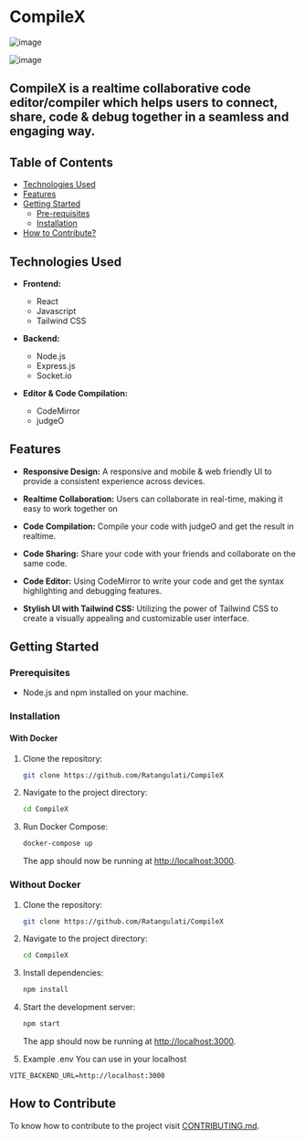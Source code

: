 # CompileX

![image](https://github.com/Ratangulati/CompileX/assets/116749593/04be600f-e9fa-4566-9781-866ff1560341)

![image](https://github.com/Ratangulati/CompileX/assets/116749593/2beea6c6-f398-47e5-b0f6-4ff8031ed53d)

## CompileX is a realtime collaborative code editor/compiler which helps users to connect, share, code & debug together in a seamless and engaging way.


## Table of Contents
* [Technologies Used](https://github.com/Ratangulati/CompileX?tab=readme-ov-file#technologies-used)
* [Features](https://github.com/Ratangulati/CompileX?tab=readme-ov-file#features)
* [Getting Started](https://github.com/Ratangulati/CompileX?tab=readme-ov-file#getting-started)
    * [Pre-requisites](https://github.com/Ratangulati/CompileX?tab=readme-ov-file#prerequisites)
    * [Installation](https://github.com/Ratangulati/CompileX?tab=readme-ov-file#installation)
* [How to Contribute?](https://github.com/Ratangulati/CompileX?tab=readme-ov-file#how-to-contribute)


## Technologies Used

- **Frontend:**
    - React
    - Javascript
    - Tailwind CSS

- **Backend:** 
    - Node.js
    - Express.js
    - Socket.io

- **Editor & Code Compilation:** 
    - CodeMirror
    - judgeO



## Features
- **Responsive Design:** A responsive and mobile & web friendly UI to provide a consistent experience across devices.

- **Realtime Collaboration:** Users can collaborate in real-time, making it easy to work together on

- **Code Compilation:** Compile your code with judgeO and get the result in realtime.

- **Code Sharing:** Share your code with your friends and collaborate on the same code.

- **Code Editor:** Using CodeMirror to write your code and get the syntax highlighting and debugging features.

- **Stylish UI with Tailwind CSS:** Utilizing the power of Tailwind CSS to create a visually appealing and customizable user interface.


## Getting Started
### Prerequisites

- Node.js and npm installed on your machine.

### Installation

#### With Docker

1. Clone the repository:
    ```bash
    git clone https://github.com/Ratangulati/CompileX
    ``` 

2. Navigate to the project directory:
    ```bash
    cd CompileX
    ```
   
3. Run Docker Compose:
    ```bash
    docker-compose up
    ```
    The app should now be running at [http://localhost:3000](http://localhost:3000).

### Without Docker

1. Clone the repository:
    ```bash
    git clone https://github.com/Ratangulati/CompileX
    ``` 

2. Navigate to the project directory:
    ```bash
    cd CompileX
    ```

3. Install dependencies:
   ```bash
   npm install
   ```

5. Start the development server:
    ```bash
    npm start
    ```
    The app should now be running at [http://localhost:3000](http://localhost:3000).

6. Example .env You can use in your localhost
```
VITE_BACKEND_URL=http://localhost:3000
```

## How to Contribute 

To know how to contribute to the project visit [CONTRIBUTING.md](CONTRIBUTING.md).